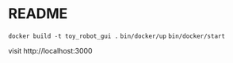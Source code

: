 # README

`docker build -t toy_robot_gui .`
`bin/docker/up`
`bin/docker/start`

visit http://localhost:3000
